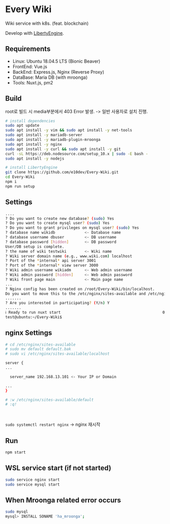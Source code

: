 # Every Wiki
Wiki service with k8s. (feat. blockchain)  
  
Develop with [LibertyEngine](https://github.com/librewiki/liberty-engine).  
  
## Requirements
* Linux: Ubuntu 18.04.5 LTS (Bionic Beaver)  
* FrontEnd: Vue.js  
* BackEnd: Express.js, Nginx (Reverse Proxy)  
* DataBase: Maria DB (with mroonga)  
* Tools: Nuxt.js, pm2  

## Build
root로 빌드 시 media부분에서 403 Error 발생. -> 일반 사용자로 설치 진행.
```bash
# install dependencies
sudo apt update
sudo apt install -y vim && sudo apt install -y net-tools
sudo apt install -y mariadb-server
sudo apt install -y mariadb-plugin-mroonga
sudo apt install -y nginx
sudo apt install -y curl && sudo apt install -y git
curl -sL https://deb.nodesource.com/setup_10.x | sudo -E bash -
sudo apt install -y nodejs

# install LibertyEngine
git clone https://github.com/e10dev/Every-Wiki.git
cd Every-Wiki
npm i
npm run setup
```
  
## Settings
```bash
....
? Do you want to create new database? (sudo) Yes
? Do you want to create mysql user? (sudo) Yes
? Do you want to grant privileges on mysql user? (sudo) Yes
? database name wikidb             <- Database name
? database username dbuser         <- DB username
? database password [hidden]       <- DB password
User/DB setup is complete.
? the name of wiki testwiki        <- Wiki name
? Wiki server domain name (e.g., www.wiki.com) localhost
? Port of the *internal* api server 3001
? Port of the *internal* view server 3000
? Wiki admin username wikiadm      <- Web admin username
? Wiki admin password [hidden]     <- Web admin password
? Wiki front page main             <- Main page name
...
? Nginx config has been created on /root/Every-Wiki/bin/localhost.
Do you want to move this to the /etc/nginx/sites-available and /etc/nginx/sites-enabled ? (sudo) (Y/n) Y
.......
? Are you interested in participating? (Y/n) Y
.......
ℹ Ready to run nuxt start                                             00:33:46
test@ubuntu:~/Every-Wiki$
```
  
## nginx Settings
```bash
# cd /etc/nginx/sites-available
# sudo mv default default.bak
# sudo vi /etc/nginx/sites-available/localhost

server {
...

  server_name 192.168.13.101 <- Your IP or Domain

...
}

# :w /etc/nginx/sites-available/default
# :q!
```
<br/>

`sudo systemctl restart nginx` -> nginx 재시작
  
## Run
```bash
npm start
```

  
  
## WSL service start (if not started)
```bash
sudo service nginx start
sudo service mysql start
```
  
  
## When Mroonga related error occurs
```bash
sudo mysql
mysql> INSTALL SONAME 'ha_mroonga';
```
